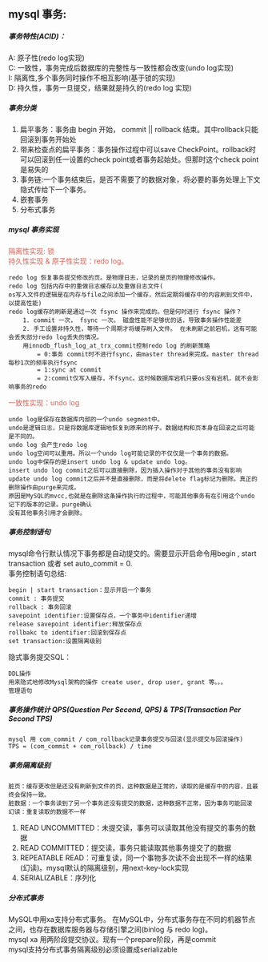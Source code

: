 ## mysql 事务:

##### 事务特性(ACID)：
A: 原子性(redo log实现) <br>
C: 一致性，事务完成后数据库的完整性与一致性都会改变(undo log实现)  <br>
I: 隔离性,多个事务同时操作不相互影响(基于锁的实现)  <br> 
D: 持久性，事务一旦提交，结果就是持久的(redo log 实现)   <br>

##### 事务分类
1. 扁平事务：事务由 begin 开始， commit || rollback 结束。其中rollback只能回滚到事务开始处
2. 带来检查点的扁平事务：事务操作过程中可以save CheckPoint。rollback时可以回滚到任一设置的check point或者事务起始处。但那时这个check point是易失的
3. 事务链:一个事务结束后，是否不需要了的数据对象，将必要的事务处理上下文隐式传给下一个事务。
4. 嵌套事务
5. 分布式事务

##### mysql 事务实现

<font color="#CD6155">隔离性实现: 锁 </font><br>
<font color="#CD6155">持久性实现 & 原子性实现：redo log。 </font>

    redo log 恢复事务提交修改的页。是物理日志，记录的是页的物理修改操作。 
    redo log 包括内存中的重做日志缓存以及重做日志文件( 
    os写入文件的逻辑是在内存与file之间添加一个缓存，然后定期将缓存中的内容刷到文件中，以提高性能)
    redo log缓存的刷新是通过一次 fsync 操作来完成的。但是何时进行 fsync 操作？
        1. commit 一次， fsync 一次。 磁盘性能不足够优的话，导致事务操作性能差
        2. 手工设置非持久性，等待一个周期才将缓存刷入文件。 在未刷新之前宕机，这有可能会丢失部分redo log丢失的情况。
        用innodb_flush_log_at_trx_commit控制redo log 的刷新策略
            = 0:事务 commit时不进行fsync，由master thread来完成。master thread每秒1次的频率执行fsync
            = 1:sync at commit
            = 2:commit仅写入缓存，不fsync。这时候数据库宕机只要os没有宕机，就不会影响事务的redo

<font color="#CD6155">一致性实现：undo log </font>
    
    undo log是保存在数据库内部的一个undo segment中。
    undo是逻辑日志，只是将数据库逻辑地恢复到原来的样子。数据结构和页本身在回滚之后可能是不同的。
    undo log 会产生redo log
    undo log空间可以重用。所以一个undo log可能记录的不仅仅是一个事务的数据。
    undo log中保存的是insert undo log & update undo log。
    insert undo log commit之后可以直接删除，因为插入操作对于其他的事务没有影响
    update undo log commit之后并不是直接删除，而是将delete flag标记为删除。真正的删除操作由purge来完成。
    原因是MySQL的mvcc,也就是在删除这条操作执行的过程中，可能其他事务有在引用这个undo记下的版本的记录。purge确认
    没有其他事务引用才会删除。

##### 事务控制语句
mysql命令行默认情况下事务都是自动提交的。需要显示开启命令用begin , start transaction 或者 set auto_commit = 0. <br>
事务控制语句总结:
    
    begin | start transaction：显示开启一个事务
    commit : 事务提交
    rollback : 事务回滚
    savepoint identifier:设置保存点，一个事务中identifier递增
    release savepoint identifier:释放保存点
    rollbakc to identifier:回滚到保存点
    set transaction:设置隔离级别
隐式事务提交SQL：
    
    DDL操作
    用来隐式地修改Mysql架构的操作 create user, drop user, grant 等。。。
    管理语句

##### 事务操作统计 QPS(Question Per Second, QPS) & TPS(Transaction Per Second TPS)
    
    mysql 用 com_commit / com_rollback记录事务提交与回滚(显示提交与回滚操作)
    TPS = (com_commit + com_rollback) / time

##### 事务隔离级别
    
    脏页：缓存更改但是还没有刷新到文件的页，这种数据是正常的，读取的是缓存中的内容，且最终会保持一致。
    脏数据：一个事务读到了另一个事务还没有提交的数据，这种数据不正常，因为事务可能回滚
    幻读：重复读取的数据不一样

1. READ UNCOMMITTED：未提交读，事务可以读取其他没有提交的事务的数据
2. READ COMMITTED：提交读，事务只能读取其他事务提交了的数据
3. REPEATABLE READ：可重复读，同一个事物多次读不会出现不一样的结果(幻读)。mysql默认的隔离级别，用next-key-lock实现
4. SERIALIZABLE：序列化

##### 分布式事务
MySQL中用xa支持分布式事务。
在MySQL中，分布式事务存在不同的机器节点之间，也存在数据库服务器与存储引擎之间(binlog 与 redo log)。 <br>
mysql xa 用两阶段提交协议。现有一个prepare阶段，再是commit <br>
mysql支持分布式事务隔离级别必须设置成serializable <br>

